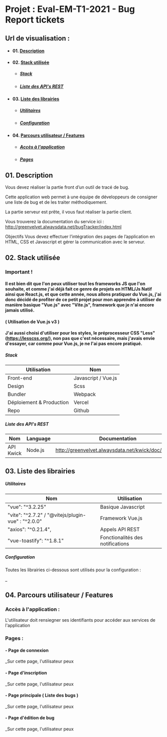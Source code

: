 # Projet : Eval-EM-T1-2021 - Bug Report tickets

## Url de visualisation :

-   #### 01. [Description](#01)
-   #### 02. [Stack utilisée](#02)
    -   ##### [Stack](#02-1)
    -   ##### [Liste des API's REST](#02-1)
-   #### 03. [Liste des librairies](#03)
    -   ##### [Utilitaires](#03-1)
    -   ##### [Configuration](#03-2)
-   #### 04. [Parcours utilisateur / Features](#04)
    -   ##### [Accès à l'application](#04-1)
    -   ##### [Pages](#04-2)

<a name='01'></a>

## 01. Description

Vous devez réaliser la partie front d’un outil de tracé de bug.

Cette application web permet à une équipe de développeurs de consigner une liste de bug et de les traiter méthodiquement.

La partie serveur est prête, il vous faut réaliser la partie client.

Vous trouverez la documentation du service ici : http://greenvelvet.alwaysdata.net/bugTracker/index.html

Objectifs Vous devez effectuer l’intégration des pages de l’application en HTML, CSS et Javascript et gérer la communication avec le serveur.

<a name='02'></a>

## 02. Stack utilisée

<a name='02-1'></a>

### Important !

#### Il est bien dit que l'on peux utiliser tout les frameworks JS que l'on souhaite, et comme j'ai déjà fait ce genre de projets en HTML/Js Natif ainsi que React.js, et que cette année, nous allons pratiquer du Vue.js, j'ai donc décidé de profiter de ce petit projet pour mon apprendre à utiliser de manière basique "Vue.js" avec "Vite.js", framework que je n'ai encore jamais utilisé.

#### ( Utilisation de Vue.js v3 )

#### J'ai aussi choisi d'utiliser pour les styles, le préprocesseur CSS "Less" (https://lesscss.org/), non pas que c'est nécessaire, mais j'avais envie d'essayer, car comme pour Vue.js, je ne l'ai pas encore pratiqué.

##### Stack

| Utilisation              | Nom                 |
| ------------------------ | ------------------- |
| Front-end                | Javascript / Vue.js |
| Design                   | Scss                |
| Bundler                  | Webpack             |
| Déploiement & Production | Vercel              |
| Repo                     | Github              |

<a name='02-1'></a>

##### Liste des API's REST

| Nom       | Language | Documentation                                        |
| --------- | -------- | ---------------------------------------------------- |
| API Kwick | Node.js  | http://greenvelvet.alwaysdata.net/kwick/doc/api.html |

<a name='03'></a>

## 03. Liste des librairies

<a name='03-1'></a>

##### Utilitaires

| Nom                                                | Utilisation                      |
| -------------------------------------------------- | -------------------------------- |
| "vue": "^3.2.25"                                   | Basique Javascript               |
| "vite": "^2.7.2" / "@vitejs/plugin-vue" : "^2.0.0" | Framework Vue.js                 |
| "axios": "^0.21.4",                                | Appels API REST                  |
| "vue-toastify": "^1.8.1"                           | Fonctionalités des notifications |

<a name='03-2'></a>

##### Configuration

Toutes les librairies ci-dessous sont utilisés pour la configuration :

\_

<a name='04'></a>

## 04. Parcours utilisateur / Features

<a name='04-1'></a>

### Accès à l'application :

L'utilisateur doit rensiegner ses identifiants pour accéder aux services de l'application

<a name='04-2'></a>

### Pages :

<a name='04-2-1'></a>

#### - Page de connexion

\_Sur cette page, l'utilisateur peux

#### - Page d'inscription

\_Sur cette page, l'utilisateur peux

#### - Page principale ( Liste des bugs )

\_Sur cette page, l'utilisateur peux

#### - Page d'édition de bug

\_Sur cette page, l'utilisateur peux
